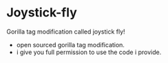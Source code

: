# Joystick-fly
Gorilla tag modification called joystick fly!
* open sourced gorilla tag modification.
* i give you full permission to use the code i provide.
